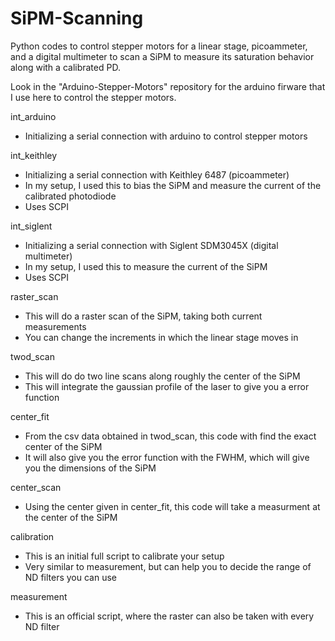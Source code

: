 # SiPM-Scanning
Python codes to control stepper motors for a linear stage, picoammeter, and a digital multimeter to scan a SiPM to measure its saturation behavior along with a calibrated PD.

Look in the "Arduino-Stepper-Motors" repository for the arduino firware that I use here to control the stepper motors.

int_arduino
- Initializing a serial connection with arduino to control stepper motors

int_keithley
- Initializing a serial connection with Keithley 6487 (picoammeter)
- In my setup, I used this to bias the SiPM and measure the current of the calibrated photodiode
- Uses SCPI

int_siglent
- Initializing a serial connection with Siglent SDM3045X (digital multimeter)
- In my setup, I used this to measure the current of the SiPM
- Uses SCPI

raster_scan
- This will do a raster scan of the SiPM, taking both current measurements
- You can change the increments in which the linear stage moves in

twod_scan
- This will do do two line scans along roughly the center of the SiPM
- This will integrate the gaussian profile of the laser to give you a error function

center_fit
- From the csv data obtained in twod_scan, this code with find the exact center of the SiPM
- It will also give you the error function with the FWHM, which will give you the dimensions of the SiPM

center_scan
- Using the center given in center_fit, this code will take a measurment at the center of the SiPM

calibration
- This is an initial full script to calibrate your setup
- Very similar to measurement, but can help you to decide the range of ND filters you can use

measurement
- This is an official script, where the raster can also be taken with every ND filter
